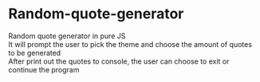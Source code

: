 # Random-quote-generator
Random quote generator in pure JS \
It will prompt the user to pick the theme and choose the amount of quotes to be generated \
After print out the quotes to console, the user can choose to exit or continue the program
